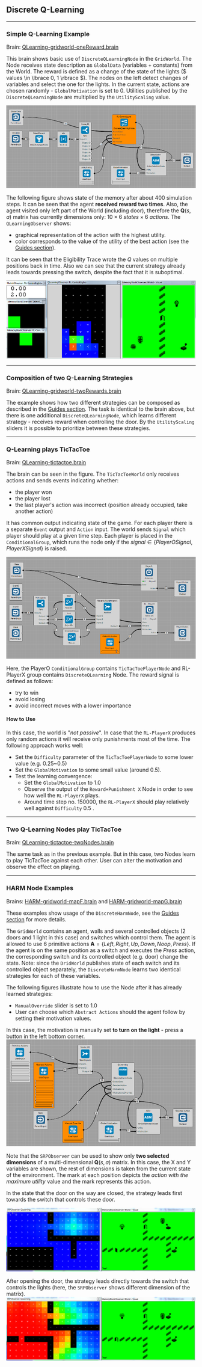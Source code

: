 ## Discrete Q-Learning

---
### <a name="qlearningSimple"></a>Simple Q-Learning Example
Brain:  [QLearning-gridworld-oneReward.brain](https://github.com/GoodAI/BrainSimulatorSampleProjects/tree/master/DiscreteQLearning/QLearning-gridworld-oneReward.brain)

This brain shows basic use of `DiscreteQLearningNode` in the `GridWorld`. The Node receives state description as `GlobalData` (variables + constants) from the World. The reward is defined as a change of the state of the lights ($ values \in \lbrace 0, 1 \rbrace $). The nodes on the left detect changes of variables and select the one for the lights. In the current state, actions are chosen randomly - `GlobalMotivation` is set to 0. Utilities published by the `DiscreteQLearningNode` are multiplied by the `UtilityScaling` value.

![DiscreteQLearningBrain](../img/discreteQLearning-brain.PNG)

The following figure shows state of the memory after about 400 simulation steps. It can be seen that the agent **received reward two times**. Also, the agent visited only left part of the World (including door), therefore the $\mathbf{Q}(s,a)$ matrix has currently dimensions only: $10 \times 6 ~states \times 6 ~actions$. The `QLearningObserver` shows:

  * graphical representation of the action with the highest utility.
  * color corresponds to the value of the utility of the best action (see the [Guides section](../guides/discreteqlearning.md)).

It can be seen that the Eligibility Trace wrote the $Q$ values on multiple positions back in time. Also we can see that the current strategy already leads towards pressing the switch, despite the fact that it is suboptimal.

![DiscreteQLearning](../img/discreteQLearning.PNG)

---
### <a name="qlearningTwoNodes"></a>Composition of two Q-Learning Strategies

Brain: [QLearning-gridworld-twoRewards.brain](https://github.com/GoodAI/BrainSimulatorSampleProjects/tree/master/DiscreteQLearning/QLearning-gridworld-twoRewards.brain)

The example shows how two different strategies can be composed as described in the [Guides section](../guides/discreteqlearning.md#harmNode). The task is identical to the brain above, but there is one additional `DiscreteQLearningNode`, which learns different strategy - receives reward when controlling the door. By the `UtilityScaling` sliders it is possible to prioritize between these strategies.

---
### <a name="qlearningTicTacToe"></a>Q-Learning plays TicTacToe

Brain: [QLearning-tictactoe.brain](https://github.com/GoodAI/BrainSimulatorSampleProjects/tree/master/DiscreteQLearning/QLearning-tictactoe.brain)

The brain can be seen in the figure. The `TicTacToeWorld` only receives actions and sends events indicating whether:

  * the player won
  * the player lost
  * the last player's action was incorrect (position already occupied, take another action)

It has common output indicating state of the game. For each player there is a separate `Event` output and `Action` input. The world sends `Signal` which player should play at a given time step. Each player is placed in the `ConditionalGroup`, which runs the node only if the $signal \in \lbrace PlayerOSignal, PlayerXSignal \rbrace$ is raised.

![TicTacToeBrain](../img/ticTacToeBrain.PNG)

Here, the PlayerO `ConditionalGroup` contains `TicTacToePlayerNode` and RL-PlayerX group contains `DiscreteQLearning` Node. The reward signal is defined as follows:

  * try to win
  * avoid losing
  * avoid incorrect moves with a lower importance

#### <a name="ticTacToeHowToUse"></a>How to Use

In this case, the world is "*not passive*". In case that the `RL-PlayerX` produces only random actions it will receive  only punishments most of the time. The following approach works well:

  * Set the `Difficulty` parameter of the `TicTacToePlayerNode` to some lower value (e.g. 0.25~0.5)
  * Set the `GlobalMotivation` to some small value (around 0.5).
  * Test the learning convergence:
    * Set the `GlobalMotivation` to 1.0
    * Observe the output of the `Reward+Punishment X` Node in order to see how well the `RL-PlayerX` plays.
    * Around time step no. 150000, the `RL-PlayerX` should play relatively well against `Difficulty` 0.5 .

---
### <a name="qlearningTicTacToe2"></a>Two Q-Learning Nodes play TicTacToe
Brain: [QLearning-tictactoe-twoNodes.brain](https://github.com/GoodAI/BrainSimulatorSampleProjects/tree/master/DiscreteQLearning/QLearning-tictactoe-twoNodes.brain)

The same task as in the previous example. But in this case, two Nodes learn to play TicTacToe against each other. User can alter the motivation and observe the effect on playing.

---
### <a name="harmMapG"></a>HARM Node Examples


Brains: [HARM-gridworld-mapF.brain](https://github.com/GoodAI/BrainSimulatorSampleProjects/tree/master/DiscreteQLearning/HARM-gridworld-mapF.brain) and [HARM-gridworld-mapG.brain](https://github.com/GoodAI/BrainSimulatorSampleProjects/tree/master/DiscreteQLearning/HARM-gridworld-mapG.brain)

These examples show usage of the `DiscreteHarmNode`, see the [Guides section](../guides/discreteqlearning.md#harmNode) for more details.

The `GridWorld` contains an agent, walls and several controlled objects (2 doors and 1 light in this case) and switches which control them. The agent is allowed to use 6 primitive actions $\mathbf{A}=\lbrace Left, Right, Up, Down, Noop, Press \rbrace$. If the agent is on the same position as a switch and executes the $Press$ action, the corresponding switch and its controlled object (e.g. door) change the state. Note: since the `DridWorld` publishes state of each switch and its controlled object separately, the `DiscreteHarmNode` learns two identical strategies for each of these variables.

The following figures illustrate how to use the Node after it has already learned strategies:

  * `ManualOverride` slider is set to 1.0
  * User can choose which `Abstract Actions` should the agent follow by setting their motivation values.


In this case, the motivation is manually set **to turn on the light** - press a button in the left bottom corner.
![HarmSetup](../img/harm.PNG)

Note that the `SRPObserver` can be used to show only **two selected dimensions** of a multi-dimensional $\mathbf{Q}(s,a)$ matrix. In this case, the X and Y variables are shown, the rest of dimensions is taken from the current state of the environment. The mark at each position depicts the *action with the maximum utility* value and the mark represents this action.

In the state that the door on the way are closed, the strategy leads first towards the switch that controls these door.

![Lights1](../img/harm-lights1.PNG)

After opening the door, the strategy leads directly towards the switch that controls the lights (here, the `SRPObserver` shows different dimension of the matrix).
![Lights2](../img/harm-lights2.PNG)
